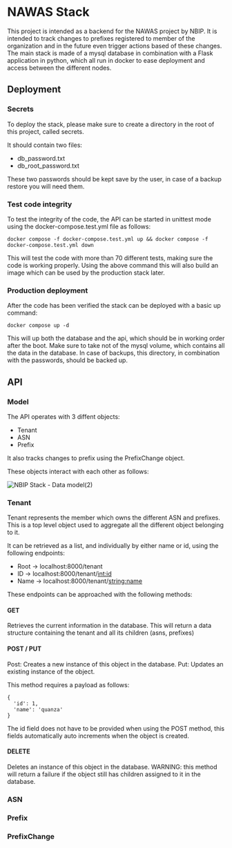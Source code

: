 # NAWAS Stack

This project is intended as a backend for the NAWAS project by NBIP. It is intended to track changes to prefixes registered to member of the organization and in the future even trigger actions based of these changes. 
The main stack is made of a mysql database in combination with a Flask application in python, which all run in docker to ease deployment and access between the different nodes.

## Deployment

### Secrets
To deploy the stack, please make sure to create a directory in the root of this project, called secrets. 

It should contain two files:
 - db_password.txt
 - db_root_password.txt

These two passwords should be kept save by the user, in case of a backup restore you will need them.

### Test code integrity
To test the integrity of the code, the API can be started in unittest mode using the docker-compose.test.yml file as follows:

``` docker compose -f docker-compose.test.yml up && docker compose -f docker-compose.test.yml down ```

This will test the code with more than 70 different tests, making sure the code is working properly. Using the above command this will also build an image which can be used by the production stack later.

### Production deployment
After the code has been verified the stack can be deployed with a basic up command:

```docker compose up -d```

This will up both the database and the api, which should be in working order after the boot. Make sure to take not of the mysql volume, which contains all the data in the database. In case of backups, this directory, in combination with the passwords, should be backed up.

## API

### Model

The API operates with 3 diffent objects:
  - Tenant
  - ASN
  - Prefix

It also tracks changes to prefix using the PrefixChange object.

These objects interact with each other as follows:

![NBIP Stack - Data model(2)](https://github.com/quanzacompute/nawas_backend/assets/171254481/d06ed732-adca-43f7-82a3-6f472d9f5372)

### Tenant
Tenant represents the member which owns the different ASN and prefixes. This is a top level object used to aggregate all the different object belonging to it.

It can be retrieved as a list, and individually by either name or id, using the following endpoints:

- Root -> localhost:8000/tenant
- ID -> localhost:8000/tenant/<int:id>
- Name -> localhost:8000/tenant/<string:name>

These endpoints can be approached with the following methods:

#### GET
Retrieves the current information in the database. This will return a data structure containing the tenant and all its children (asns, prefixes)

#### POST / PUT
Post: Creates a new instance of this object in the database. 
Put: Updates an existing instance of the object.

This method requires a payload as follows:

```
{
  'id': 1,
  'name': 'quanza'
}
```
The id field does not have to be provided when using the POST method, this fields automatically auto increments when the object is created. 

#### DELETE
Deletes an instance of this object in the database.
WARNING: this method will return a failure if the object still has children assigned to it in the database.


### ASN
### Prefix
### PrefixChange
